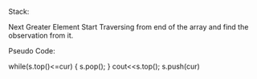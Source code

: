 Stack:

Next Greater Element
 Start Traversing from end of the array and find the observation from it.
  
  Pseudo Code:
  
   while(s.top()<=cur)
   {
   s.pop();
   }
   cout<<s.top();
   s.push(cur)
